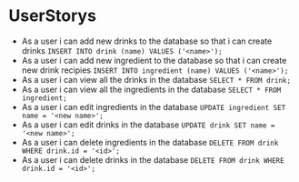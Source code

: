 # UserStorys

* As a user i can add new drinks to the database so that i can create drinks
`INSERT INTO drink (name) VALUES ('<name>');`
* As a user i can add new ingredient to the database so that i can create new drink recipies
`INSERT INTO ingredient (name) VALUES ('<name>');`
* As a user i can view all the drinks in the database
`SELECT * FROM drink;`
* As a user i can view all the ingredients in the database
`SELECT * FROM ingredient;`
* As a user i can edit ingredients in the database
`UPDATE ingredient SET name = '<new name>';`
* As a user i can edit drinks in the database
`UPDATE drink SET name = '<new name>';`
* As a user i can delete ingredients in the database
`DELETE FROM drink WHERE drink.id = '<id>';`
* As a user i can delete drinks in the database
`DELETE FROM drink WHERE drink.id = '<id>';`
